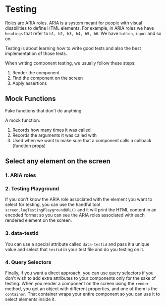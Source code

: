 # Testing

Roles are ARIA roles. ARIA is a system meant for people with visual disabilities to define HTML elements. For example, in ARIA roles we have `headings` that refer to `h1, h2, h3, h4, h5, h6`. We have `button`, `input` and so on.

Testing is about learning how to write good tests and also the best implementation of those tests.

When writing component testing, we usually follow these steps:

1. Render the component
2. Find the component on the screen
3. Apply assertions

## Mock Functions

Fake functions that don't do anything

A mock function:

1. Records how many times it was called
2. Records the arguments it was called with
3. Used when we want to make sure that a component calls a callback (function props)

## Select any element on the screen

### 1. ARIA roles

### 2. Testing Playground

If you don't know the ARIA role associated with the element you want to select for testing, you can use the handful tool `screen.logTestingPlaygroundURL()` and it will print the HTML content in an encoded format so you can see the ARIA roles associated with each rendered element on the screen.

### 3. data-testid

You can use a special attribute called `data-testid` and pass it a unique value and select that `testid` in your test file and do you testing on it.

### 4. Query Selectors

Finally, if you want a direct approach, you can use query selectors if you don't wish to add extra attributes to your components only for the sake of testing. When you render a component on the screen using the `render` method, you get an object with different properties, and one of them is the `container`. That container wraps your entire component so you can use it to select elements inside it.
